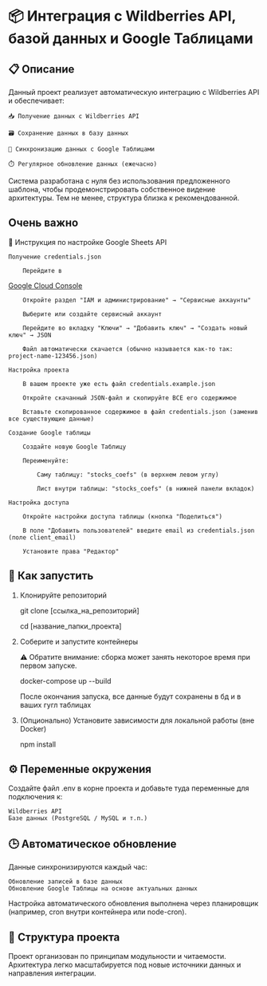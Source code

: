 # 📦 Интеграция с Wildberries API, базой данных и Google Таблицами
## 📋 Описание

Данный проект реализует автоматическую интеграцию с Wildberries API и обеспечивает:

    📥 Получение данных с Wildberries API

    🗃️ Сохранение данных в базу данных

    🔄 Синхронизацию данных с Google Таблицами
    
    ⏱️ Регулярное обновление данных (ежечасно)

Система разработана с нуля без использования предложенного шаблона, чтобы продемонстрировать собственное видение архитектуры. 
Тем не менее, структура близка к рекомендованной.

## Очень важно

📌 Инструкция по настройке Google Sheets API

    Получение credentials.json

        Перейдите в 
   [Google Cloud Console](https://console.cloud.google.com)

        Откройте раздел "IAM и администрирование" → "Сервисные аккаунты"

        Выберите или создайте сервисный аккаунт

        Перейдите во вкладку "Ключи" → "Добавить ключ" → "Создать новый ключ" → JSON

        Файл автоматически скачается (обычно называется как-то так: project-name-123456.json)

    Настройка проекта

        В вашем проекте уже есть файл credentials.example.json

        Откройте скачанный JSON-файл и скопируйте ВСЕ его содержимое

        Вставьте скопированное содержимое в файл credentials.json (заменив все существующие данные)

    Создание Google таблицы

        Создайте новую Google Таблицу

        Переименуйте:

            Саму таблицу: "stocks_coefs" (в верхнем левом углу)

            Лист внутри таблицы: "stocks_coefs" (в нижней панели вкладок)

    Настройка доступа

        Откройте настройки доступа таблицы (кнопка "Поделиться")

        В поле "Добавить пользователей" введите email из credentials.json (поле client_email)

        Установите права "Редактор"

## 🚀 Как запустить
1. Клонируйте репозиторий

    git clone [ссылка_на_репозиторий]

    cd [название_папки_проекта]

2. Соберите и запустите контейнеры

    ⚠️ Обратите внимание: сборка может занять некоторое время при первом запуске.

    docker-compose up --build
    
    После окончания запуска, все данные будут сохранены в бд и в ваших гугл таблицаx

3. (Опционально) Установите зависимости для локальной работы (вне Docker)

    npm install

## ⚙️ Переменные окружения

Создайте файл .env в корне проекта и добавьте туда переменные для подключения к:

    Wildberries API
    Базе данных (PostgreSQL / MySQL и т.п.)


## 🕒 Автоматическое обновление

Данные синхронизируются каждый час:

    Обновление записей в базе данных
    Обновление Google Таблицы на основе актуальных данных

Настройка автоматического обновления выполнена через планировщик (например, cron внутри контейнера или node-cron).
## 📂 Структура проекта

Проект организован по принципам модульности и читаемости. Архитектура легко масштабируется под новые источники данных и направления интеграции.
